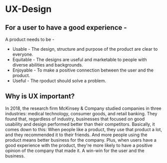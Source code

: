 # UX-Design

## For a user to have a good experience -
A product needs to be - 
<ul>
<li>Usable - The design, structure and purpose of the product are clear to everyone.</li>
<li>Equitable - The designs are useful and marketable to people with diverse abilities and backgrounds.</li>
<li>Enjoyable - To make a positive connection between the user and the product.</li>
<li>Useful - The rpoduct should solve a problem.</li>
</ul>

## Why is UX important?
In 2018, the research firm McKinsey & Company studied companies in three industries: medical technology, consumer goods, and retail banking. They found that, regardless of industry, businesses that focused on good usability and design performed better than their competitors.
Basically, it comes down to this: When people like a product, they use that product a lot, and they recommended it to their friends. And more people using the product means better business for the company. Plus, when users have a good experience with the product, they're more likely to have a positive opinion of the company that made it. A win-win for the user and the business.
